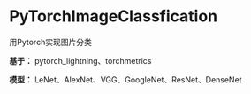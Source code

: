 # PyTorchImageClassfication

用Pytorch实现图片分类

**基于：**
    pytorch_lightning、torchmetrics

**模型：**
    LeNet、AlexNet、VGG、GoogleNet、ResNet、DenseNet